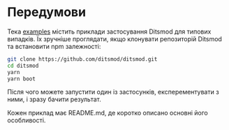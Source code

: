 
# Передумови

Тека [examples][100] містить приклади застосування Ditsmod для типових випадків. Їх зручніше проглядати, якщо клонувати репозиторій Ditsmod та встановити npm залежності:

```bash
git clone https://github.com/ditsmod/ditsmod.git
cd ditsmod
yarn
yarn boot
```

Після чого можете запустити один із застосунків, експерементувати з ними, і зразу бачити результат.

Кожен приклад має README.md, де коротко описано основні його особливості.

[100]: https://github.com/ditsmod/ditsmod/tree/main/examples

